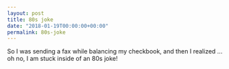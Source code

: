 ```yaml
---
layout: post
title: 80s joke
date: "2018-01-19T00:00:00+00:00"
permalink: 80s-joke
---
```


So I was sending a fax while balancing my checkbook, and then I realized ... oh no, I am stuck inside of an 80s joke!
